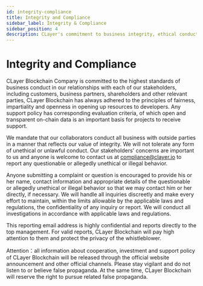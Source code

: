 ```yaml
---
id: integrity-compliance
title: Integrity and Compliance
sidebar_label: Integrity & Compliance
sidebar_position: 4
description: CLayer's commitment to business integrity, ethical conduct, and compliance standards.
---
```


# Integrity and Compliance

CLayer Blockchain Company is committed to the highest standards of business conduct in our relationships with each of our stakeholders, including customers, business partners, shareholders and other relevant parties, CLayer Blockchain has always adhered to the principles of fairness, impartiality and openness in opening up resources to developers. Any support policy has corresponding evaluation criteria, of which open and transparent on-chain data is an important basis for projects to receive support.

We mandate that our collaborators conduct all business with outside parties in a manner that reflects our value of integrity. We will not tolerate any form of unethical or unlawful conduct. Our stakeholders' concerns are important to us and anyone is welcome to contact us at  compliance@clayer.io to report any questionable or allegedly unethical or illegal behavior.

Anyone submitting a complaint or question is encouraged to provide his or her name, contact information and appropriate details of the questionable or allegedly unethical or illegal behavior so that we may contact him or her directly, if necessary. We will handle all inquiries discreetly and make every effort to maintain, within the limits allowable by the applicable laws and regulations, the confidentiality of any inquiry or report. We will conduct all investigations in accordance with applicable laws and regulations.

This reporting email address is highly confidential and reports directly to the top management. For valid reports, CLayer Blockchain will pay high attention to them and protect the privacy of the whistleblower. 

Attention：all information about cooperation, investment and support policy of CLayer Blockchain will be released through the official website announcement and other official channels. Please stay vigilant and do not listen to or believe false propaganda. At the same time, CLayer Blockchain will reserve the right to pursue related false propaganda. 